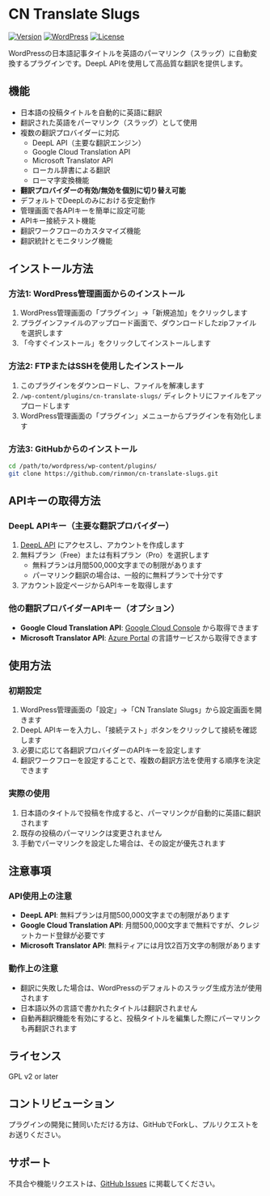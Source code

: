 # CN Translate Slugs

[![Version](https://img.shields.io/badge/version-2.2.3-blue.svg)](https://github.com/rinmon/cn-translate-slugs/releases)
[![WordPress](https://img.shields.io/badge/wordpress-5.0%2B-green.svg)](https://wordpress.org/)
[![License](https://img.shields.io/badge/license-GPL--2.0%2B-orange.svg)](https://www.gnu.org/licenses/gpl-2.0.html)

WordPressの日本語記事タイトルを英語のパーマリンク（スラッグ）に自動変換するプラグインです。DeepL APIを使用して高品質な翻訳を提供します。

## 機能

- 日本語の投稿タイトルを自動的に英語に翻訳
- 翻訳された英語をパーマリンク（スラッグ）として使用
- 複数の翻訳プロバイダーに対応
  - DeepL API（主要な翻訳エンジン）
  - Google Cloud Translation API
  - Microsoft Translator API
  - ローカル辞書による翻訳
  - ローマ字変換機能
- **翻訳プロバイダーの有効/無効を個別に切り替え可能**
- デフォルトでDeepLのみにおける安定動作
- 管理画面で各APIキーを簡単に設定可能
- APIキー接続テスト機能
- 翻訳ワークフローのカスタマイズ機能
- 翻訳統計とモニタリング機能

## インストール方法

### 方法1: WordPress管理画面からのインストール

1. WordPress管理画面の「プラグイン」→「新規追加」をクリックします
2. プラグインファイルのアップロード画面で、ダウンロードしたzipファイルを選択します
3. 「今すぐインストール」をクリックしてインストールします

### 方法2: FTPまたはSSHを使用したインストール

1. このプラグインをダウンロードし、ファイルを解凍します
2. `/wp-content/plugins/cn-translate-slugs/` ディレクトリにファイルをアップロードします
3. WordPress管理画面の「プラグイン」メニューからプラグインを有効化します

### 方法3: GitHubからのインストール

```bash
cd /path/to/wordpress/wp-content/plugins/
git clone https://github.com/rinmon/cn-translate-slugs.git
```

## APIキーの取得方法

### DeepL APIキー（主要な翻訳プロバイダー）

1. [DeepL API](https://www.deepl.com/pro-api) にアクセスし、アカウントを作成します
2. 無料プラン（Free）または有料プラン（Pro）を選択します
   - 無料プランは月間500,000文字までの制限があります
   - パーマリンク翻訳の場合は、一般的に無料プランで十分です
3. アカウント設定ページからAPIキーを取得します

### 他の翻訳プロバイダーAPIキー（オプション）

- **Google Cloud Translation API**: [Google Cloud Console](https://console.cloud.google.com/) から取得できます
- **Microsoft Translator API**: [Azure Portal](https://portal.azure.com/) の言語サービスから取得できます

## 使用方法

### 初期設定

1. WordPress管理画面の「設定」→「CN Translate Slugs」から設定画面を開きます
2. DeepL APIキーを入力し、「接続テスト」ボタンをクリックして接続を確認します
3. 必要に応じて各翻訳プロバイダーのAPIキーを設定します
4. 翻訳ワークフローを設定することで、複数の翻訳方法を使用する順序を決定できます

### 実際の使用

1. 日本語のタイトルで投稿を作成すると、パーマリンクが自動的に英語に翻訳されます
2. 既存の投稿のパーマリンクは変更されません
3. 手動でパーマリンクを設定した場合は、その設定が優先されます

## 注意事項

### API使用上の注意

- **DeepL API**: 無料プランは月間500,000文字までの制限があります
- **Google Cloud Translation API**: 月間500,000文字まで無料ですが、クレジットカード登録が必要です
- **Microsoft Translator API**: 無料ティアには月饮2百万文字の制限があります

### 動作上の注意

- 翻訳に失敗した場合は、WordPressのデフォルトのスラッグ生成方法が使用されます
- 日本語以外の言語で書かれたタイトルは翻訳されません
- 自動再翻訳機能を有効にすると、投稿タイトルを編集した際にパーマリンクも再翻訳されます

## ライセンス

GPL v2 or later

## コントリビューション

プラグインの開発に賛同いただける方は、GitHubでForkし、プルリクエストをお送りください。

## サポート

不具合や機能リクエストは、[GitHub Issues](https://github.com/rinmon/cn-translate-slugs/issues) に掲載してください。
